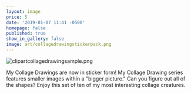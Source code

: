 ```yaml
---
layout: image
price: 5
date: '2019-01-07 11:41 -0500'
homepage: false
published: true
show_in_gallery: false
image: art/collagedrawingstickerpack.png
---
```

![clipartcollagedrawingsample.png]({{site.baseurl}}/media/clipartcollagedrawingsample.png)


My Collage Drawings are now in sticker form! My Collage Drawing series features smaller images within a "bigger picture." Can you figure out all of the shapes? Enjoy this set of ten of my most interesting collage creatures.
